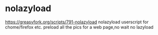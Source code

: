 # nolazyload
https://greasyfork.org/scripts/791-nolazyload
nolazyload userscript for chome/firefox etc. preload all the pics for a web page,no wait no lazyload
